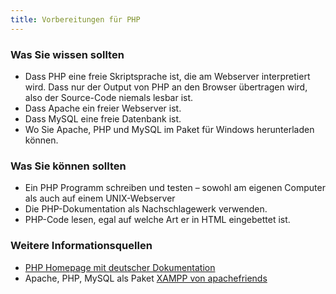 ```yaml
---
title: Vorbereitungen für PHP
---
```

### Was Sie wissen sollten
* Dass PHP eine freie Skriptsprache ist, die am Webserver interpretiert wird. Dass nur der Output von PHP an den Browser übertragen wird, also der Source-Code niemals lesbar ist. 
* Dass Apache ein freier Webserver ist.
* Dass MySQL eine freie Datenbank ist.
* Wo Sie Apache, PHP und MySQL im Paket für Windows herunterladen können. 

### Was Sie können sollten
* Ein PHP Programm schreiben und testen – sowohl am eigenen Computer als auch auf einem UNIX-Webserver 
* Die PHP-Dokumentation als Nachschlagewerk verwenden.
* PHP-Code lesen, egal auf welche Art er in HTML eingebettet ist.

### Weitere Informationsquellen
* [PHP Homepage mit deutscher Dokumentation](http://www.php.net/manual/de/getting-started.php)
* Apache, PHP, MySQL als Paket [XAMPP von apachefriends](http://www.apachefriends.org/de/xampp.html)


